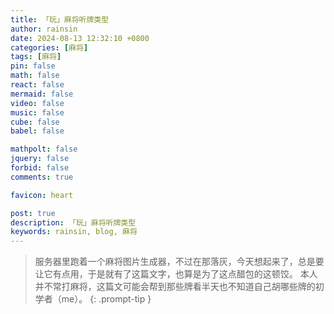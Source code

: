 ```yaml
---
title: 「玩」麻将听牌类型
author: rainsin
date: 2024-08-13 12:32:10 +0800
categories: [麻将]
tags: [麻将]
pin: false
math: false
react: false
mermaid: false
video: false
music: false
cube: false
babel: false

mathpolt: false
jquery: false
forbid: false
comments: true

favicon: heart

post: true
description: 「玩」麻将听牌类型
keywords: rainsin, blog, 麻将
---
```


> 服务器里跑着一个麻将图片生成器，不过在那落灰，今天想起来了，总是要让它有点用，于是就有了这篇文字，也算是为了这点醋包的这顿饺。
> 本人并不常打麻将，这篇文可能会帮到那些牌看半天也不知道自己胡哪些牌的初学者（me）。
{: .prompt-tip }

<div id="majiang-box"></div>

<script src="https://pan.rainsin.cn:2000/d/blog/js/ma/index.min.js"></script>

<style>
.majiang-loading{
  display: flex;
  width: 100%;
  align-content: center;
  justify-content: center;
  flex-wrap: wrap;
}
hr{
  border: none;
  height: 1px;
  background-image: linear-gradient(to right, #f0f0f0, #8f8f8f, #f0f0f0);
  opacity: 1;
  margin: 40px 0;
}


.ma-img{
  margin: 14px;
}
</style>
